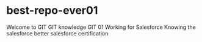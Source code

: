 # best-repo-ever01
Welcome to GIT
GIT knowledge
GIT 01
Working for Salesforce
Knowing the salesforce better
salesforce certification

